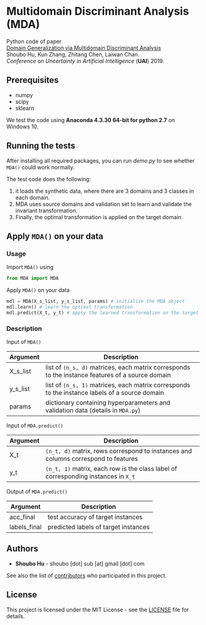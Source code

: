 # Multidomain Discriminant Analysis (MDA)

Python code of paper  
[Domain Generalization via Multidomain Discriminant Analysis](http://auai.org/uai2019/proceedings/papers/101.pdf)  
Shoubo Hu, Kun Zhang, Zhitang Chen, Laiwan Chan.  
*Conference on Uncertainty in Artificial Intelligence* (**UAI**) 2019.

## Prerequisites
- numpy
- scipy
- sklearn

We test the code using **Anaconda 4.3.30 64-bit for python 2.7** on Windows 10.

## Running the tests

After installing all required packages, you can run *demo.py* to see whether `MDA()` could work normally.

The test code does the following:
1. it loads the synthetic data, where there are 3 domains and 3 classes in each domain.
2. MDA uses source domains and validation set to learn and validate the invariant transformation.
3. Finally, the optimal transformation is applied on the target domain.

## Apply `MDA()` on your data

### Usage

Import `MDA()` using

```python
from MDA import MDA
```

Apply `MDA()` on your data

```python
mdl = MDA(X_s_list, y_s_list, params) # initialize the MDA object
mdl.learn() # learn the optimal transformation
mdl.predict(X_t, y_t) # apply the learned transformation on the target data
```

### Description

Input of `MDA()`

| Argument  | Description  |
|---|---|
|X_s_list | list of `(n_s, d)` matrices, each matrix corresponds to the instance features of a source domain|
|y_s_list | list of `(n_s, 1)` matrices, each matrix corresponds to the instance labels of a source domain |
|params |dictionary containing hyperparameters and validation data (details in `MDA.py`) |

Input of `MDA.predict()`

| Argument  | Description  |
|---|---|
|X_t | `(n_t, d)` matrix, rows correspond to instances and columns correspond to features |
|y_t | `(n_t, 1)` matrix, each row is the class label of corresponding instances in `X_t` |

Output of `MDA.predict()`

| Argument  | Description  |
|---|---|
|acc_final | test accuracy of target instances |
|labels_final | predicted labels of target instances |

## Authors

* **Shoubo Hu** - shoubo [dot] sub [at] gmail [dot] com

See also the list of [contributors](https://github.com/amber0309/Multidomain-Discriminant-Analysis/graphs/contributors) who participated in this project.

## License

This project is licensed under the MIT License - see the [LICENSE](LICENSE) file for details.
